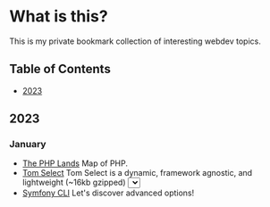 # What is this?

This is my private bookmark collection of interesting webdev topics. 

## Table of Contents

  * [2023](#2023)

## 2023

### January

- [The PHP Lands](https://lands.php.earth/) Map of PHP.
- [Tom Select](https://tom-select.js.org/) Tom Select is a dynamic, framework agnostic, and lightweight (~16kb gzipped) <select> UI control.
- [Symfony CLI](https://jmsche.fr/en/blog/symfony-cli-lets-discover-advanced-options) Let's discover advanced options!
